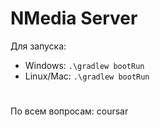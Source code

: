 # NMedia Server

Для запуска:
* Windows: `.\gradlew bootRun`
* Linux/Mac: `.\gradlew bootRun`
#
По всем вопросам: coursar

